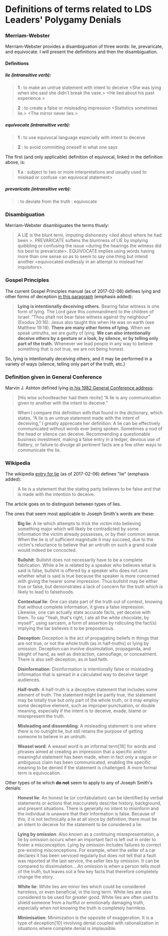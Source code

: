 # Definitions of terms related to LDS Leaders' Polygamy Denials

### Merriam-Webster

Merriam-Webster provides a disambiguation of three words: lie, prevaricate, and equivocate.  I will present the definitions and then the disambiguation.

#### Definitions

##### lie (intransitive verb):

> **1** :  to make an untrue statement with intent to deceive \<She was lying when she said she didn't break the vase.\> \<He lied  about his past experience.\>

> **2** :  to create a false or misleading impression \<Statistics sometimes lie.\> \<The mirror never lies.\>

##### equivocate (intransitive verb):

> **1** :  to use equivocal language especially with intent to deceive

> **2** :  to avoid committing oneself in what one says

The first (and only applicable) definition of equivocal, linked in the definition above, is:

> **1** a :  subject to two or more interpretations and usually used to mislead or confuse \<an equivocal statement\>

##### prevaricate (intransitive verb):

> :  to deviate from the truth :  equivocate

### Disambiguation

Merriam-Webster disambiguates the terms thusly:

> A LIE is the blunt term, imputing dishonesty \<_lied_ about where he had been \>.  PREVARICATE softens the bluntness of LIE by implying quibbling or confusing the issue \<during the hearings the witness did his best to prevaricate\>.  EQUIVOCATE implies using words having more than one sense so as to seem to say one thing but intend another \<equivocated endlessly in an attempt to mislead her inquisitors\>.

### Gospel Principles

The current Gospel Principles manual (as of 2017-02-06) defines lying and other forms of deception [in this paragraph](https://www.lds.org/manual/gospel-principles/chapter-31-honesty?lang=eng) (emphasis added):

> **Lying is intentionally deceiving others.** Bearing false witness is one form of lying. The Lord gave this commandment to the children of Israel: “Thou shalt not bear false witness against thy neighbour” (Exodus 20:16). Jesus also taught this when He was on earth (see Matthew 19:18). **There are many other forms of lying.** When we speak untruths, we are guilty of lying. **We can also intentionally deceive others by a gesture or a look, by silence, or by telling only part of the truth.** Whenever we lead people in any way to believe something that is not true, we are not being honest.

So, lying is intentionally deceiving others, and it may be performed in a variety of ways (silence, telling only part of the truth, etc.)

### Definition given in General Conference

Marvin J. Ashton defined lying [in his 1982 General Conference address](https://www.lds.org/general-conference/1982/04/this-is-no-harm?lang=eng):

> [His wise schoolteacher had them recite] “A lie is any communication given to another with the intent to deceive.”

> When I compare this definition with that found in the dictionary, which states, “A lie is an untrue statement made with the intent of deceiving,” I greatly appreciate her definition. A lie can be effectively communicated without words ever being spoken. Sometimes a nod of the head or silence can deceive. Recommending a questionable business investment, making a false entry in a ledger, devious use of flattery, or failure to divulge all pertinent facts are a few other ways to communicate the lie.

### Wikipedia

The wikipedia [entry for lie](https://en.wikipedia.org/wiki/Lie) (as of 2017-02-06) defines "lie" (emphasis added):

> A lie is a statement that the stating party believes to be false and that is made with the intention to deceive.

The article goes on to distinguish between types of lies.

The ones that seem most applicable to Joseph Smith's words are these:

> **Big lie**: A lie which attempts to trick the victim into believing something major which will likely be contradicted by some information the victim already possesses, or by their common sense. When the lie is of sufficient magnitude it may succeed, due to the victim's reluctance to believe that an untruth on such a grand scale would indeed be concocted.

> **Bullshit**: Bullshit does not necessarily have to be a complete fabrication. While a lie is related by a speaker who believes what is said is false, bullshit is offered by a speaker who does not care whether what is said is true because the speaker is more concerned with giving the hearer some impression. Thus bullshit may be either true or false, but demonstrates a lack of concern for the truth which is likely to lead to falsehoods.

> **Contextual lie**: One can state part of the truth out of context, knowing that without complete information, it gives a false impression. Likewise, one can actually state accurate facts, yet deceive with them. To say "Yeah, that's right, I ate all the white chocolate, by myself", using sarcasm, a form of assertion by ridiculing the fact(s) implying the liar believes it to be preposterous.

> **Deception**: Deception is the act of propagating beliefs in things that are not true, or not the whole truth (as in half-truths] or lying by omission. Deception can involve dissimulation, propaganda, and sleight of hand, as well as distraction, camouflage, or concealment. There is also self-deception, as in bad faith.

> **Disinformation**: Disinformation is intentionally false or misleading information that is spread in a calculated way to deceive target audiences.

> **Half-truth**: A half-truth is a deceptive statement that includes some element of truth. The statement might be partly true, the statement may be totally true but only part of the whole truth, or it may employ some deceptive element, such as improper punctuation, or double meaning, especially if the intent is to deceive, evade, blame or misrepresent the truth.

> **Misleading and dissembling**: A misleading statement is one where there is no outright lie, but still retains the purpose of getting someone to believe in an untruth.

> **Weasel word**: A weasel word is an informal term[16] for words and phrases aimed at creating an impression that a specific and/or meaningful statement has been made, when in fact only a vague or ambiguous claim has been communicated, enabling the specific meaning to be denied if the statement is challenged. A more formal term is equivocation.

Other types of lie which **do not** seem to apply to any of Joseph Smith's denials:

> **Honest lie**: An honest lie (or confabulation) can be identified by verbal statements or actions that inaccurately describe history, background, and present situations. There is generally no intent to misinform and the individual is unaware that their information is false. Because of this, it is not technically a lie at all since by definition, there must be an intent to deceive for the statement to be considered a lie.

> **Lying by omission**: Also known as a continuing misrepresentation, a lie by omission occurs when an important fact is left out in order to foster a misconception. Lying by omission includes failures to correct pre-existing misconceptions. For example, when the seller of a car declares it has been serviced regularly but does not tell that a fault was reported at the last service, the seller lies by omission. It can be compared to dissimulation....An omission is when a person tells most of the truth, but leaves out a few key facts that therefore completely change the story.

> **White lie**: White lies are minor lies which could be considered harmless, or even beneficial, in the long term. White lies are also considered to be used for greater good. White lies are often used to shield someone from a hurtful or emotionally damaging truth, especially when not knowing the truth is completely harmless.

> **Minimisation**: Minimization is the opposite of exaggeration. It is a type of deception[10] involving denial coupled with rationalization in situations where complete denial is implausible.
